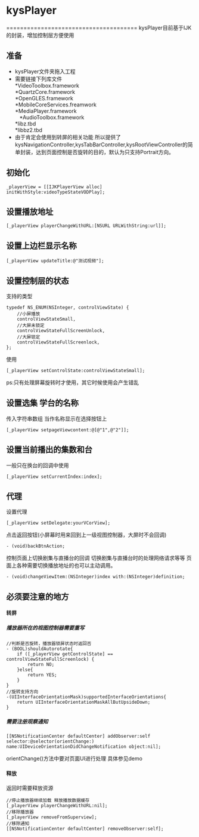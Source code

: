 # kysPlayer
======================================
kysPlayer目前基于IJK的封装，增加控制层方便使用
## 准备
* kysPlayer文件夹拖入工程
* 需要链接下列库文件<br/>
    *VideoToolbox.framework<br/>
    *QuartzCore.framework<br/>
    *OpenGLES.framework<br/>
    *MobileCoreServices.freamwork<br/>
    *MediaPlayer.framework<br/>
    *AudioToolbox.framework<br/>
    *libz.tbd<br/>
    *libbz2.tbd
* 由于肯定会使用到转屏的相关功能 所以提供了kysNavigationController,kysTabBarController,kysRootViewController的简单封装，达到页面控制是否旋转的目的，默认为只支持Portrait方向。

## 初始化
```
_playerView = [[IJKPlayerView alloc] initWithStyle:videoTypeStateVODPlay];
```
## 设置播放地址
```
[_playerView playerChangeWithURL:[NSURL URLWithString:url]];
```
## 设置上边栏显示名称
```
[_playerView updateTitle:@"测试视频"];
```
## 设置控制层的状态
支持的类型
```
typedef NS_ENUM(NSInteger, controlViewState) {
    //小屏播放
    controlViewStateSmall,
    //大屏未锁定
    controlViewStateFullScreenUnlock,
    //大屏锁定
    controlViewStateFullScreenlock,
};
```
使用
```
[_playerView setControlState:controlViewStateSmall];
```
ps:只有处理屏幕旋转时才使用，其它时候使用会产生错乱
## 设置选集 学台的名称
传入字符串数组 当作名称显示在选择按钮上
```
[_playerView setpageViewcontent:@[@"1",@"2"]];
```
## 设置当前播出的集数和台
一般只在换台的回调中使用
```
[_playerView setCurrentIndex:index];
```

## 代理
设置代理
```
[_playerView setDelegate:yourVCorView];
```
点击返回按钮(小屏幕时用来回到上一级视图控制器，大屏时不会回调)
```
- (void)backBtnAction;
```
控制页面上切换剧集与直播台的回调
切换剧集与直播台时的处理网络请求等等 页面上各种需要切换播放地址的也可以主动调用。
```
- (void)changeViewItem:(NSInteger)index with:(NSInteger)definition;
```
## 必须要注意的地方
#### 转屏
##### 播放器所在的视图控制器需要重写
```
//判断是否旋转，播放器锁屏状态时返回否
- (BOOL)shouldAutorotate{
    if ([_playerView getControlState] == controlViewStateFullScreenlock) {
        return NO;
    }else{
        return YES;
    }
}
//旋转支持方向
-(UIInterfaceOrientationMask)supportedInterfaceOrientations{
    return UIInterfaceOrientationMaskAllButUpsideDown;
}
```
##### 需要注册观察通知
```
[[NSNotificationCenter defaultCenter] addObserver:self selector:@selector(orientChange:) name:UIDeviceOrientationDidChangeNotification object:nil];
```
orientChange()方法中要对页面UI进行处理 具体参见demo
#### 释放
返回时需要释放资源
```
//停止播放器继续加载 释放播放数据缓存
[_playerView playerChangeWithURL:nil];
//移除播放器
[_playerView removeFromSuperview];
//移除通知
[[NSNotificationCenter defaultCenter] removeObserver:self];
```
